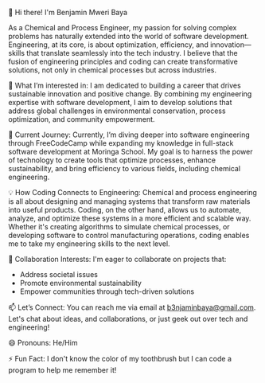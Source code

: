 👋 Hi there! I'm Benjamin Mweri Baya

As a Chemical and Process Engineer, my passion for solving complex problems has naturally extended into the world of software development. Engineering, at its core, is about optimization, efficiency, and innovation—skills that translate seamlessly into the tech industry. I believe that the fusion of engineering principles and coding can create transformative solutions, not only in chemical processes but across industries.

👀 What I’m interested in:
I am dedicated to building a career that drives sustainable innovation and positive change. By combining my engineering expertise with software development, I aim to develop solutions that address global challenges in environmental conservation, process optimization, and community empowerment.

🌱 Current Journey:
Currently, I’m diving deeper into software engineering through FreeCodeCamp while expanding my knowledge in full-stack software development at Moringa School. My goal is to harness the power of technology to create tools that optimize processes, enhance sustainability, and bring efficiency to various fields, including chemical engineering.

💡 How Coding Connects to Engineering:
Chemical and process engineering is all about designing and managing systems that transform raw materials into useful products. Coding, on the other hand, allows us to automate, analyze, and optimize these systems in a more efficient and scalable way. Whether it's creating algorithms to simulate chemical processes, or developing software to control manufacturing operations, coding enables me to take my engineering skills to the next level.

💞️ Collaboration Interests:
I'm eager to collaborate on projects that:
- Address societal issues
- Promote environmental sustainability
- Empower communities through tech-driven solutions

📫 Let’s Connect:
You can reach me via email at b3njaminbaya@gmail.com. Let's chat about ideas, and collaborations, or just geek out over tech and engineering!

😄 Pronouns:
He/Him

⚡ Fun Fact:
I don't know the color of my toothbrush but I can code a program to help me remember it!
